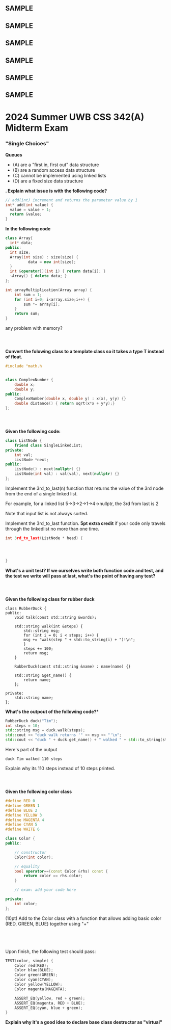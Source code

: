 ## SAMPLE
## SAMPLE
## SAMPLE
## SAMPLE
## SAMPLE
## SAMPLE

# 2024 Summer UWB CSS 342(A) Midterm Exam

### "Single Choices"

**Queues**

- (A) are a "first in, first out" data structure
- (B) are a random access data structure
- (C) cannot be implemented using linked lists
- (D) are a fixed size data structure

**. Explain what issue is with the following code?**
```c++
// add(int) increment and returns the parameter value by 1 
int* add(int value) {
  value = value + 1;
  return &value;
}
```

**In the following code**

```c++
class Array{
  int* data;
public:
  int size;
  Array(int size) : size(size) {
          data = new int[size];
  }
  int &operator[](int i) { return data[i]; }
  ~Array() { delete data; }
};

int arrayMultiplication(Array array) {
    int sum = 1;
    for (int i=0; i<array.size;i++) {
        sum *= array[i];
    }
    return sum;
}
```

any problem with memory?
```



```

**Convert the folowing class to a template class so it takes a type T instead of float.**
```c++
#include "math.h


class ComplexNumber {
    double x;
    double y;
public:
    ComplexNumber(double x, double y) : x(x), y(y) {}
    double distance() { return sqrt(x*x + y*y);}
};
```
```



```

**Given the following code:**
```c++
class ListNode {
    friend class SingleLinkedList;
private:
    int val;
    ListNode *next;
public:
    ListNode() : next(nullptr) {}
    ListNode(int val) : val(val), next(nullptr) {}
};
```

Implement the 3rd_to_last(n) function that returns the value of the 3rd node from the end of a single linked list.

For example, for a linked list 5->3->2->1->4->nullptr, the 3rd from last is 2

Note that input list is not always sorted. 

Implement the 3rd_to_last function. **5pt extra credit** if your code only travels through the linkedlist no more than one time.
```c++
int 3rd_to_last(ListNode * head) {




}
```



**What's a unit test? If we ourselves write both function code and test, and the test we write will pass at last, what's the point of having any test?**
```



```


**Given the following class for rubber duck**
```
class RubberDuck {
public:
    void talk(const std::string &words);

    std::string walk(int &steps) {
        std::string msg;
        for (int i = 0; i < steps; i++) {
        msg += "walk(step " + std::to_string(i) + ")!\n";
        }
        steps += 100;
        return msg;
    }

    RubberDuck(const std::string &name) : name(name) {}

    std::string &get_name() {
        return name;
    };

private:
    std::string name;
};

```

**What's the outpout of the following code?*** 

```c++
RubberDuck duck("Tim");
int steps = 10;
std::string msg = duck.walk(steps);
std::cout << "duck walk returns '" << msg << "'\n"; 
std::cout << "duck " + duck.get_name() + " walked " + std::to_string(steps) + " steps\n";
```

Here's part of the output
```
duck Tim walked 110 steps
```

Explain why its 110 steps instead of 10 steps printed.
```



```

**Given the following color class**
```c++
#define RED 0
#define GREEN 1
#define BLUE 2
#define YELLOW 3
#define MAGENTA 4
#define CYAN 5
#define WHITE 6

class Color {
public:

    // constructor
    Color(int color);

    // equality
    bool operator==(const Color &rhs) const {
        return color == rhs.color; 
    }

    // exam: add your code here

private:
    int color;
};
```

(10pt) Add to the Color class with a function that allows adding basic color (RED, GREEN, BLUE) together using "+"
```




```

Upon finish, the following test should pass:
```c++
TEST(color, simple) {
    Color red(RED);
    Color blue(BLUE);
    Color green(GREEN);
    Color cyan(CYAN);
    Color yellow(YELLOW);
    Color magenta(MAGENTA);

    ASSERT_EQ(yellow, red + green);
    ASSERT_EQ(magenta, RED + BLUE);
    ASSERT_EQ(cyan, blue + green);
}
```


**Explain why it's a good idea to declare base class destructor as "virtual"**
```



```
